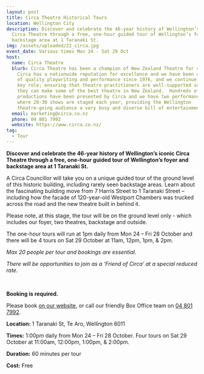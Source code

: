 ```yaml
---
layout: post
title: Circa Theatre Historical Tours
location: Wellington City
description: Discover and celebrate the 46-year history of Wellington’s iconic
  Circa Theatre through a free, one-hour guided tour of Wellington’s foyer and
  backstage area at 1 Taranaki St.
img: /assets/uploaded/22_circa.jpg
event_date: Various times Mon 24 - Sat 29 Oct
host:
  name: Circa Theatre
  blurb: Circa Theatre has been a champion of New Zealand Theatre for 46 years.
    Circa has a nationwide reputation for excellence and we have been champions
    of quality playwriting and performance since 1976, and we continue to take a
    key role; ensuring that theatre practitioners are well-supported so that
    they can make some of the best theatre in New Zealand.  Hundreds of
    productions have been presented by Circa and we have two performance spaces
    where 20-30 shows are staged each year, providing the Wellington
    theatre-going audience a very busy and diverse bill of entertainment!
  email: marketing@circa.co.nz
  phone: 04 801 7992
  website: https://www.circa.co.nz/
tag:
  - Tour
---
```

**Discover and celebrate the 46-year history of Wellington’s iconic Circa Theatre through a free, one-hour guided tour of Wellington’s foyer and backstage area at 1 Taranaki St.**

A Circa Councillor will take you on a unique guided tour of the ground level of this historic building, including rarely seen backstage areas. Learn about the fascinating building move from 7 Harris Street to 1 Taranaki Street – including how the facade of 120-year-old Westport Chambers was trucked across the road and the new theatre built in behind it.

Please note, at this stage, the tour will be on the ground level only - which includes our foyer, two theatres, backstage and outside.

The one-hour tours will run at 1pm daily from Mon 24 – Fri 28 October and there will be 4 tours on Sat 29 October at 11am, 12pm, 1pm, & 2pm.

*Max 20 people per tour and bookings are essential.*

*There will be opportunities to join as a ‘Friend of Circa’ at a special reduced rate.*

<br>

**Booking is required.**

Please book [on our website](https://www.circa.co.nz/package/circa-theatre-historical-tours-2022/), or call our friendly Box Office team on [04 801 7992](tel:048017992).

**Location:** 1 Taranaki St, Te Aro, Wellington 6011

**Times:** 1:00pm daily from Mon 24 – Fri 28 October. Four tours on Sat 29 October at 11:00am, 12:00pm, 1:00pm, & 2:00pm.

**Duration:** 60 minutes per tour

**Cost:** Free